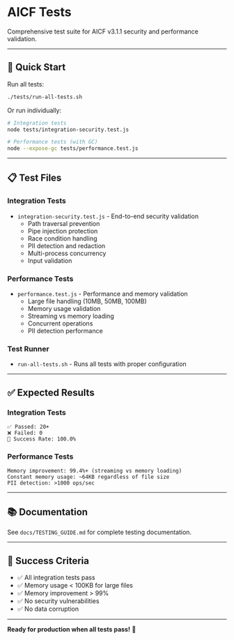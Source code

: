 # AICF Tests

Comprehensive test suite for AICF v3.1.1 security and performance validation.

---

## 🚀 Quick Start

Run all tests:
```bash
./tests/run-all-tests.sh
```

Or run individually:
```bash
# Integration tests
node tests/integration-security.test.js

# Performance tests (with GC)
node --expose-gc tests/performance.test.js
```

---

## 📋 Test Files

### **Integration Tests**
- `integration-security.test.js` - End-to-end security validation
  - Path traversal prevention
  - Pipe injection protection
  - Race condition handling
  - PII detection and redaction
  - Multi-process concurrency
  - Input validation

### **Performance Tests**
- `performance.test.js` - Performance and memory validation
  - Large file handling (10MB, 50MB, 100MB)
  - Memory usage validation
  - Streaming vs memory loading
  - Concurrent operations
  - PII detection performance

### **Test Runner**
- `run-all-tests.sh` - Runs all tests with proper configuration

---

## ✅ Expected Results

### **Integration Tests**
```
✅ Passed: 20+
❌ Failed: 0
🎯 Success Rate: 100.0%
```

### **Performance Tests**
```
Memory improvement: 99.4%+ (streaming vs memory loading)
Constant memory usage: ~64KB regardless of file size
PII detection: >1000 ops/sec
```

---

## 📚 Documentation

See `docs/TESTING_GUIDE.md` for complete testing documentation.

---

## 🎯 Success Criteria

- ✅ All integration tests pass
- ✅ Memory usage < 100KB for large files
- ✅ Memory improvement > 99%
- ✅ No security vulnerabilities
- ✅ No data corruption

---

**Ready for production when all tests pass!** 🚀

